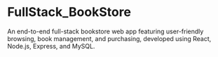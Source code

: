 # FullStack_BookStore
An end-to-end full-stack bookstore web app featuring user-friendly browsing, book management, and purchasing, developed using React, Node.js, Express, and MySQL.
